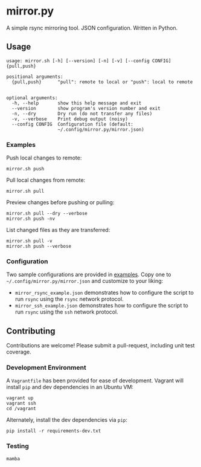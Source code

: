 # mirror.py
A simple rsync mirroring tool. JSON configuration. Written in Python.

## Usage

```
usage: mirror.sh [-h] [--version] [-n] [-v] [--config CONFIG] {pull,push}

positional arguments:
  {pull,push}      "pull": remote to local or "push": local to remote


optional arguments:
  -h, --help       show this help message and exit
  --version        show program's version number and exit
  -n, --dry        Dry run (do not transfer any files)
  -v, --verbose    Print debug output (noisy)
  --config CONFIG  Configuration file (default:
                   ~/.config/mirror.py/mirror.json)
```

### Examples

Push local changes to remote:

```
mirror.sh push
```

Pull local changes from remote:

```
mirror.sh pull
```

Preview changes before pushing or pulling:

```
mirror.sh pull --dry --verbose
mirror.sh push -nv
```

List changed files as they are transferred:

```
mirror.sh pull -v
mirror.sh push --verbose
```

### Configuration

Two sample configurations are provided in [examples](examples). Copy one to `~/.config/mirror.py/mirror.json` and customize to your liking:

* `mirror_rsync_example.json` demonstrates how to configure the script to run `rsync` using the `rsync` network protocol.
* `mirror_ssh_example.json` demonstrates how to configure the script to run `rsync` using the `ssh` network protocol.


## Contributing

Contributions are welcome! Please submit a pull-request, including unit test coverage.

### Development Environment

A `Vagrantfile` has been provided for ease of development.
Vagrant will install `pip` and dev dependencies in an Ubuntu VM:

```
vagrant up
vagrant ssh
cd /vagrant
```

Alternately, install the dev dependencies via `pip`:

```
pip install -r requirements-dev.txt
```

### Testing

```
mamba
```
